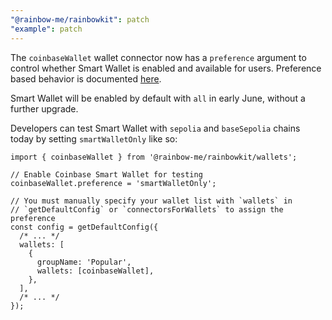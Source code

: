 ```yaml
---
"@rainbow-me/rainbowkit": patch
"example": patch
---
```


The `coinbaseWallet` wallet connector now has a `preference` argument to control whether Smart Wallet is enabled and available for users. Preference based behavior is documented [here](https://www.smartwallet.dev/sdk/makeWeb3Provider#parameters).

Smart Wallet will be enabled by default with `all` in early June, without a further upgrade.

Developers can test Smart Wallet with `sepolia` and `baseSepolia` chains today by setting `smartWalletOnly` like so:

```tsx
import { coinbaseWallet } from '@rainbow-me/rainbowkit/wallets';

// Enable Coinbase Smart Wallet for testing
coinbaseWallet.preference = 'smartWalletOnly';

// You must manually specify your wallet list with `wallets` in 
// `getDefaultConfig` or `connectorsForWallets` to assign the preference
const config = getDefaultConfig({
  /* ... */
  wallets: [
    {
      groupName: 'Popular',
      wallets: [coinbaseWallet],
    },
  ],
  /* ... */
});
